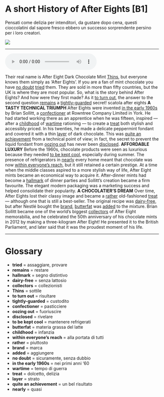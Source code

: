 # A short History of After Eights   [B1]

Pensati come delizia per intenditori, da gustare dopo cena, questi cioccolatini dal sapore fresco ebbero un successo sorprendente persino per i loro creatori.

![](A%20short%20History%20of%20After%20Eights.jpg)

--------------

<div>
<audio controls autoplay>
    <source src="https://raw.githubusercontent.com/dartie/knowledge-base/main/English/SpeakUp/2023-06/A%20short%20History%20of%20After%20Eights.mp3" type="audio/mpeg">
</audio>
</div>


Their real name is After Eight Dark Chocolate Mint [Thins](## "sottile"), but everyone knows them simply as ‘After Eights’. If you are a fan of mint chocolate you have [no doubt](## "sicuramente, senza dubbio") [tried](## "assaggiare, provare") them. They are sold in more than fifty countries, but the UK is where they are most popular. So, what is the story behind After Eights? And how were they first made? As it [to turn out](## "risultare"), the answer to the second question [remains](## "restare") a [tightly-guarded](## "custodito") secret!
scatola after eights
**A TASTY TECHNICAL TRIUMPH**
After Eights were invented [in the early 1960s](## "nei primi anni ‘60") by Brian Sollitt, a [confectioner](## "pasticciere") at Rowntree Company Limited in York. He had started working there as an apprentice when he was fifteen, inspired — after a [childhood](## "infanzia") of [wartime](## "tempo di guerra") rationing — to create a [treat](## "dolcetto, delizia") both stylish and accessibly priced. In his twenties, he made a delicate peppermint fondant and covered it with a thin [layer](## "strato") of dark chocolate. This was [quite an achievement](## "un bel risultato") from a technical point of view; in fact, the secret to prevent the liquid fondant from [oozing out](## "fuoriuscire") has never been [disclosed](## "rivelare").
**AFFORDABLE LUXURY**
Before the 1960s, chocolate products were seen as luxurious because they needed [to be kept cool](## "mantenere refrigerati"), especially during summer. The presence of refrigerators in [nearly](## "quasi") every home meant that chocolate was now [within everyone’s reach](## "alla portata di tutti"), but it still retained a certain prestige. At a time when the middle classes aspired to a more stylish way of life, After Eight mints became an economical way to acquire it. After-dinner mints had become a [hallmark](## "segno distintivo") of dinner parties and Sollitt’s creation became a firm favourite. The elegant modern packaging was a marketing success and helped consolidate their popularity.
**A CHOCOLATIER’S DREAM**
Over time, After Eights lost their classy image and became a [rather](## "piuttosto") old-fashioned [treat](## "dolcetto, delizia") — although one that is still a best-seller. The original recipe was [dairy-free](## "senza lattosio"), but after Nestlé bought the [brand](## "marca"), [butterfat](## "materia grassa del latte") was [added](## "aggiungere") to the mixture.
Brian Sollitt became one of the world’s biggest [collectors](## "collezionisti") of After Eight memorabilia, and he celebrated the 50th anniversary of his chocolate mints in 2012 by making a three-kilogram After Eight! He presented it to the British Parliament, and later said that it was the proudest moment of his life.

--------------

<div style = "display:block; clear:both; page-break-after:always;"></div>

# Glossary
* **tried** = assaggiare, provare
* **remains** = restare
* **hallmark** = segno distintivo
* **dairy-free** = senza lattosio
* **collectors** = collezionisti
* **Thins** = sottile
* **to turn out** = risultare
* **tightly-guarded** = custodito
* **confectioner** = pasticciere
* **oozing out** = fuoriuscire
* **disclosed** = rivelare
* **to be kept cool** = mantenere refrigerati
* **butterfat** = materia grassa del latte
* **childhood** = infanzia
* **within everyone’s reach** = alla portata di tutti
* **rather** = piuttosto
* **brand** = marca
* **added** = aggiungere
* **no doubt** = sicuramente, senza dubbio
* **in the early 1960s** = nei primi anni ‘60
* **wartime** = tempo di guerra
* **treat** = dolcetto, delizia
* **layer** = strato
* **quite an achievement** = un bel risultato
* **nearly** = quasi
